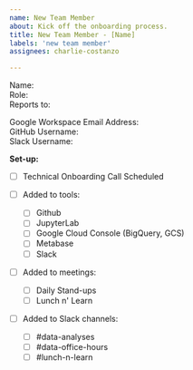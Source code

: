 ```yaml
---
name: New Team Member
about: Kick off the onboarding process.
title: New Team Member - [Name]
labels: 'new team member'
assignees: charlie-costanzo

---
```


Name:  
Role:  
Reports to:  

Google Workspace Email Address:  
GitHub Username:  
Slack Username:  

**Set-up:**
- [ ] Technical Onboarding Call Scheduled

- [ ] Added to tools:
  - [ ] Github
  - [ ] JupyterLab
  - [ ] Google Cloud Console (BigQuery, GCS)
  - [ ] Metabase
  - [ ] Slack

- [ ] Added to meetings:
  - [ ] Daily Stand-ups
  - [ ] Lunch n' Learn

- [ ] Added to Slack channels: 
  - [ ] #data-analyses
  - [ ] #data-office-hours
  - [ ] #lunch-n-learn
